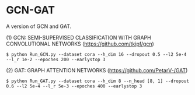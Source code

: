 # GCN-GAT
A version of GCN and GAT.

(1) GCN: SEMI-SUPERVISED CLASSIFICATION WITH GRAPH CONVOLUTIONAL NETWORKS (https://github.com/tkipf/gcn)   
```
$ python Run_GCN.py --dataset cora --h_dim 16 --dropout 0.5 --l2 5e-4 --l_r 1e-2 --epoches 200 --earlystop 3
```

(2) GAT: GRAPH ATTENTION NETWORKS (https://github.com/PetarV-/GAT)
```
$ python Run_GAT.py --dataset cora --h_dim 8 --n_head [8, 1] --dropout 0.6 --l2 5e-4 --l_r 5e-3 --epoches 400 --earlystop 3
```

